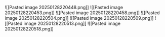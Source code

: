 ![[Pasted image 20250128220448.png]]
![[Pasted image 20250128220453.png]]
![[Pasted image 20250128220458.png]]
![[Pasted image 20250128220504.png]]
![[Pasted image 20250128220509.png]]
![[Pasted image 20250128220513.png]]
![[Pasted image 20250128220518.png]]